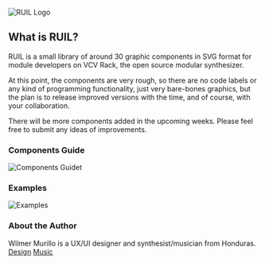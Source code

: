![RUIL Logo](https://i.imgur.com/S993gfW.png)


## What is RUIL?

RUIL is a small library of around 30 graphic components in SVG format for module developers on VCV Rack, the open source modular synthesizer.

At this point, the components are very rough, so there are no code labels or any kind of programming functionality, just very bare-bones graphics, but the plan is to release improved versions with the time, and of course, with your collaboration.

There will be more components added in the upcoming weeks. Please feel free to submit any ideas of improvements.



### Components Guide

![Components Guidet](https://i.imgur.com/p2PatIF.png)



### Examples

![Examples](https://i.imgur.com/qZN2KWH.png)


### About the Author

Wilmer Murillo is a UX/UI designer and synthesist/musician from Honduras.
[Design](http://wmurillo.co)
[Music](http://almanacsmusic.com)
